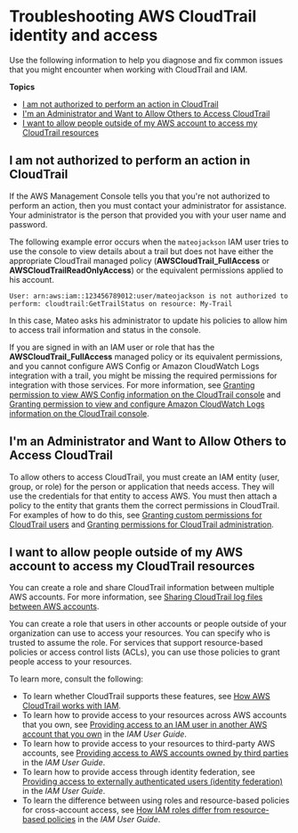 # Troubleshooting AWS CloudTrail identity and access<a name="security_iam_troubleshoot"></a>

Use the following information to help you diagnose and fix common issues that you might encounter when working with CloudTrail and IAM\.

**Topics**
+ [I am not authorized to perform an action in CloudTrail](#security_iam_troubleshoot-no-permissions)
+ [I'm an Administrator and Want to Allow Others to Access CloudTrail](#security_iam_troubleshoot-admin-delegate)
+ [I want to allow people outside of my AWS account to access my CloudTrail resources](#security_iam_troubleshoot-cross-account-access)

## I am not authorized to perform an action in CloudTrail<a name="security_iam_troubleshoot-no-permissions"></a>

If the AWS Management Console tells you that you're not authorized to perform an action, then you must contact your administrator for assistance\. Your administrator is the person that provided you with your user name and password\.

The following example error occurs when the `mateojackson` IAM user tries to use the console to view details about a trail but does not have either the appropriate CloudTrail managed policy \(**AWSCloudTrail\_FullAccess** or **AWSCloudTrailReadOnlyAccess**\) or the equivalent permissions applied to his account\.

```
User: arn:aws:iam::123456789012:user/mateojackson is not authorized to perform: cloudtrail:GetTrailStatus on resource: My-Trail
```

In this case, Mateo asks his administrator to update his policies to allow him to access trail information and status in the console\.

If you are signed in with an IAM user or role that has the **AWSCloudTrail\_FullAccess** managed policy or its equivalent permissions, and you cannot configure AWS Config or Amazon CloudWatch Logs integration with a trail, you might be missing the required permissions for integration with those services\. For more information, see [Granting permission to view AWS Config information on the CloudTrail console](security_iam_id-based-policy-examples.md#grant-aws-config-permissions-for-cloudtrail-users) and [Granting permission to view and configure Amazon CloudWatch Logs information on the CloudTrail console](security_iam_id-based-policy-examples.md#grant-cloudwatch-permissions-for-cloudtrail-users)\.

## I'm an Administrator and Want to Allow Others to Access CloudTrail<a name="security_iam_troubleshoot-admin-delegate"></a>

To allow others to access CloudTrail, you must create an IAM entity \(user, group, or role\) for the person or application that needs access\. They will use the credentials for that entity to access AWS\. You must then attach a policy to the entity that grants them the correct permissions in CloudTrail\. For examples of how to do this, see [Granting custom permissions for CloudTrail users](security_iam_id-based-policy-examples.md#grant-custom-permissions-for-cloudtrail-users) and [Granting permissions for CloudTrail administration](security_iam_id-based-policy-examples.md#grant-permissions-for-cloudtrail-administration)\.



## I want to allow people outside of my AWS account to access my CloudTrail resources<a name="security_iam_troubleshoot-cross-account-access"></a>

You can create a role and share CloudTrail information between multiple AWS accounts\. For more information, see [Sharing CloudTrail log files between AWS accounts](cloudtrail-sharing-logs.md)\.

You can create a role that users in other accounts or people outside of your organization can use to access your resources\. You can specify who is trusted to assume the role\. For services that support resource\-based policies or access control lists \(ACLs\), you can use those policies to grant people access to your resources\.

To learn more, consult the following:
+ To learn whether CloudTrail supports these features, see [How AWS CloudTrail works with IAM](security_iam_service-with-iam.md)\.
+ To learn how to provide access to your resources across AWS accounts that you own, see [Providing access to an IAM user in another AWS account that you own](https://docs.aws.amazon.com/IAM/latest/UserGuide/id_roles_common-scenarios_aws-accounts.html) in the *IAM User Guide*\.
+ To learn how to provide access to your resources to third\-party AWS accounts, see [Providing access to AWS accounts owned by third parties](https://docs.aws.amazon.com/IAM/latest/UserGuide/id_roles_common-scenarios_third-party.html) in the *IAM User Guide*\.
+ To learn how to provide access through identity federation, see [Providing access to externally authenticated users \(identity federation\)](https://docs.aws.amazon.com/IAM/latest/UserGuide/id_roles_common-scenarios_federated-users.html) in the *IAM User Guide*\.
+ To learn the difference between using roles and resource\-based policies for cross\-account access, see [How IAM roles differ from resource\-based policies](https://docs.aws.amazon.com/IAM/latest/UserGuide/id_roles_compare-resource-policies.html) in the *IAM User Guide*\.
